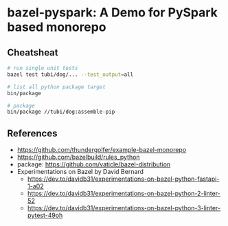 # bazel-pyspark: A Demo for PySpark based monorepo

## Cheatsheat
``` bash
# run single unit tests
bazel test tubi/dog/... --test_output=all

# list all python package target
bin/package

# package
bin/package //tubi/dog:assemble-pip
```

## References
+ https://github.com/thundergolfer/example-bazel-monorepo
+ https://github.com/bazelbuild/rules_python
+ package: https://github.com/vaticle/bazel-distribution
+ Experimentations on Bazel by David Bernard
  + https://dev.to/davidb31/experimentations-on-bazel-python-fastapi-1-a02
  + https://dev.to/davidb31/experimentations-on-bazel-python-2-linter-52
  + https://dev.to/davidb31/experimentations-on-bazel-python-3-linter-pytest-49oh
